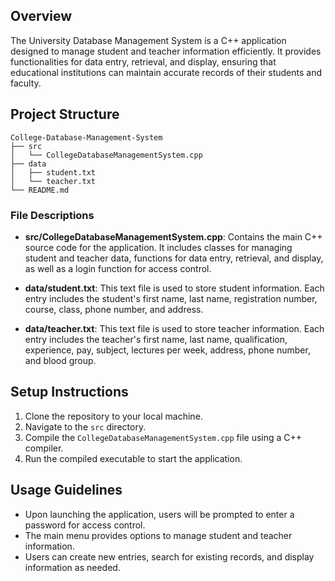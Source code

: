 
## Overview
The University Database Management System is a C++ application designed to manage student and teacher information efficiently. It provides functionalities for data entry, retrieval, and display, ensuring that educational institutions can maintain accurate records of their students and faculty.

## Project Structure
```
College-Database-Management-System
├── src
│   └── CollegeDatabaseManagementSystem.cpp
├── data
│   ├── student.txt
│   └── teacher.txt
└── README.md
```

### File Descriptions
- **src/CollegeDatabaseManagementSystem.cpp**: Contains the main C++ source code for the application. It includes classes for managing student and teacher data, functions for data entry, retrieval, and display, as well as a login function for access control.

- **data/student.txt**: This text file is used to store student information. Each entry includes the student's first name, last name, registration number, course, class, phone number, and address.

- **data/teacher.txt**: This text file is used to store teacher information. Each entry includes the teacher's first name, last name, qualification, experience, pay, subject, lectures per week, address, phone number, and blood group.

## Setup Instructions
1. Clone the repository to your local machine.
2. Navigate to the `src` directory.
3. Compile the `CollegeDatabaseManagementSystem.cpp` file using a C++ compiler.
4. Run the compiled executable to start the application.

## Usage Guidelines
- Upon launching the application, users will be prompted to enter a password for access control.
- The main menu provides options to manage student and teacher information.
- Users can create new entries, search for existing records, and display information as needed.
